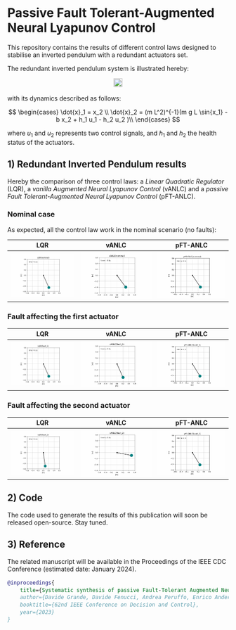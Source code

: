 # Passive Fault Tolerant-Augmented Neural Lyapunov Control  

This repository contains the results of different control laws designed to stabilise an inverted pendulum with a redundant actuators set.
  
The redundant inverted pendulum system is illustrated hereby:  
<p align="center">
    <img src="https://github.com/grande-dev/pFT-ANLC/blob/master/results/inverted_pendulum_redundant.png" width=20% height=20%>
</p>

with its dynamics described as follows:
  
$$
\begin{cases}
\dot{x}_1 = x_2 \\
\dot{x}_2 = (m L^2)^{-1}(m g L \sin{x_1} - b x_2 + h_1 u_1 - h_2 u_2 )\\
\end{cases}
$$

where $u_1$ and $u_2$ represents two control signals, and $h_1$ and $h_2$ the health status of the actuators.

## 1) Redundant Inverted Pendulum results
Hereby the comparison of three control laws: a *Linear Quadratic Regulator* (LQR), a *vanilla Augmented Neural Lyapunov Control* (vANLC) and a *passive Fault Tolerant-Augmented Neural Lyapunov Control* (pFT-ANLC). 

### Nominal case
As expected, all the control law work in the nominal scenario (no faults):


LQR                        |  vANLC                    | pFT-ANLC
:-------------------------:|:-------------------------:|:-------------------------:
![](results/animations/animationLQR(nominal).gif) | ![](results/animations/animationvANLC(nominal).gif) | ![](results/animations/animationpFT-ANLC(nominal).gif)


### Fault affecting the first actuator
LQR                        |  vANLC                    | pFT-ANLC
:-------------------------:|:-------------------------:|:-------------------------:
![](results/animations/animationLQR(fault_1).gif) | ![](results/animations/animationvANLC(fault_1).gif) | ![](results/animations/animationpFT-ANLC(fault_1).gif)



### Fault affecting the second actuator
LQR                        |  vANLC                    | pFT-ANLC
:-------------------------:|:-------------------------:|:-------------------------:
![](results/animations/animationLQR(fault_2).gif) | ![](results/animations/animationvANLC(fault_2).gif) | ![](results/animations/animationpFT-ANLC(fault_2).gif)


## 2) Code
The code used to generate the results of this publication will soon be released open-source. Stay tuned.


## 3) Reference

The related manuscript will be available in the Proceedings of the IEEE CDC Conference (estimated date: January 2024).  
  
```bibtex
@inproceedings{
    title={Systematic synthesis of passive Fault-Tolerant Augmented Neural Lyapunov Control laws for overactuated systems},
    author={Davide Grande, Davide Fenucci, Andrea Peruffo, Enrico Anderlini, Alexander B. Phillips, Giles Thomas, Georgios Salavasidis},
    booktitle={62nd IEEE Conference on Decision and Control},
    year={2023}
}
```


